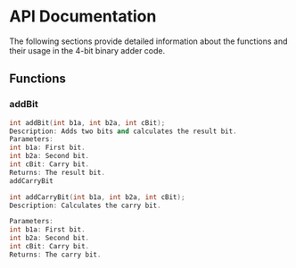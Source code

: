 # API Documentation

The following sections provide detailed information about the functions and their usage in the 4-bit binary adder code.

## Functions

### addBit

```cpp
int addBit(int b1a, int b2a, int cBit);
Description: Adds two bits and calculates the result bit.
Parameters:
int b1a: First bit.
int b2a: Second bit.
int cBit: Carry bit.
Returns: The result bit.
addCarryBit

int addCarryBit(int b1a, int b2a, int cBit);
Description: Calculates the carry bit.

Parameters:
int b1a: First bit.
int b2a: Second bit.
int cBit: Carry bit.
Returns: The carry bit.
